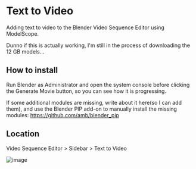# Text to Video
Adding text to video to the Blender Video Sequence Editor using ModelScope.

Dunno if this is actually working, I'm still in the process of downloading the 12 GB models...

## How to install
Run Blender as Administrator and open the system console before clicking the Generate Movie button, so you can see how it is progressing.

If some additional modules are missing, write about it here(so I can add them), and use the Blender PIP add-on to manually install the missing modules: https://github.com/amb/blender_pip

## Location

Video Sequence Editor > Sidebar > Text to Video

![image](https://user-images.githubusercontent.com/1322593/226438089-2c81fceb-6cfd-4c72-b79e-e83b97b2f8f6.png)


